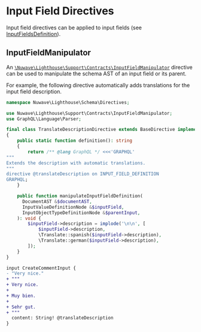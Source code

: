 # Input Field Directives

Input field directives can be applied to input fields (see [InputFieldsDefinition](https://spec.graphql.org/June2018/#InputFieldsDefinition)).

## InputFieldManipulator

An [`\Nuwave\Lighthouse\Support\Contracts\InputFieldManipulator`](https://github.com/nuwave/lighthouse/tree/master/src/Support/Contracts/InputFieldManipulator.php)
directive can be used to manipulate the schema AST of an input field or its parent.

For example, the following directive automatically adds translations for the input field description.

```php
namespace Nuwave\Lighthouse\Schema\Directives;

use Nuwave\Lighthouse\Support\Contracts\InputFieldManipulator;
use GraphQL\Language\Parser;

final class TranslateDescriptionDirective extends BaseDirective implements InputFieldManipulator
{
    public static function definition(): string
    {
        return /** @lang GraphQL */ <<<'GRAPHQL'
"""
Extends the description with automatic translations.
"""
directive @translateDescription on INPUT_FIELD_DEFINITION
GRAPHQL;
    }

    public function manipulateInputFieldDefinition(
      DocumentAST &$documentAST,
      InputValueDefinitionNode &$inputField,
      InputObjectTypeDefinitionNode &$parentInput,
    ): void {
        $inputField->description = implode('\n\n', [
            $inputField->description,
            \Translate::spanish($inputField->description),
            \Translate::german($inputField->description),
        ]);
    }
}
```

```diff
input CreateCommentInput {
- "Very nice."
+ """
+ Very nice.
+
+ Muy bien.
+
+ Sehr gut.
+ """
  content: String! @translateDescription
}
```
